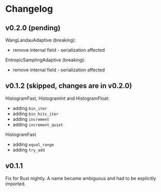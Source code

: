 # Changelog


## v0.2.0 (pending)

WangLandauAdaptive (breaking):
* remove internal field - serialization affected

EntropicSamplingAdaptive (breaking):
* remove internal field - serialization affected

## v0.1.2 (skipped, changes are in v0.2.0)

HistogramFast, HistogramInt and HistogramFloat:
* adding `bin_iter`
* adding `bin_hits_iter`
* adding `increment`
* adding `increment_quiet`

HistogramFast
* adding `equal_range`
* adding `try_add`

## v0.1.1

Fix for Rust nightly. A name became ambiguous and had to be explicitly imported. 